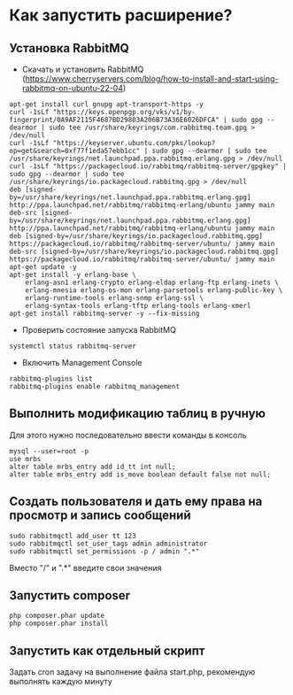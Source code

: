 # Как запустить расширение?
## Установка RabbitMQ
- Скачать и установить RabbitMQ (https://www.cherryservers.com/blog/how-to-install-and-start-using-rabbitmq-on-ubuntu-22-04)
``` bush
apt-get install curl gnupg apt-transport-https -y
curl -1sLf "https://keys.openpgp.org/vks/v1/by-fingerprint/0A9AF2115F4687BD29803A206B73A36E6026DFCA" | sudo gpg --dearmor | sudo tee /usr/share/keyrings/com.rabbitmq.team.gpg > /dev/null
curl -1sLf "https://keyserver.ubuntu.com/pks/lookup?op=get&search=0xf77f1eda57ebb1cc" | sudo gpg --dearmor | sudo tee /usr/share/keyrings/net.launchpad.ppa.rabbitmq.erlang.gpg > /dev/null
curl -1sLf "https://packagecloud.io/rabbitmq/rabbitmq-server/gpgkey" | sudo gpg --dearmor | sudo tee /usr/share/keyrings/io.packagecloud.rabbitmq.gpg > /dev/null
deb [signed-by=/usr/share/keyrings/net.launchpad.ppa.rabbitmq.erlang.gpg] http://ppa.launchpad.net/rabbitmq/rabbitmq-erlang/ubuntu jammy main
deb-src [signed-by=/usr/share/keyrings/net.launchpad.ppa.rabbitmq.erlang.gpg] http://ppa.launchpad.net/rabbitmq/rabbitmq-erlang/ubuntu jammy main
deb [signed-by=/usr/share/keyrings/io.packagecloud.rabbitmq.gpg] https://packagecloud.io/rabbitmq/rabbitmq-server/ubuntu/ jammy main
deb-src [signed-by=/usr/share/keyrings/io.packagecloud.rabbitmq.gpg] https://packagecloud.io/rabbitmq/rabbitmq-server/ubuntu/ jammy main
apt-get update -y
apt-get install -y erlang-base \
    erlang-asn1 erlang-crypto erlang-eldap erlang-ftp erlang-inets \
    erlang-mnesia erlang-os-mon erlang-parsetools erlang-public-key \
    erlang-runtime-tools erlang-snmp erlang-ssl \
    erlang-syntax-tools erlang-tftp erlang-tools erlang-xmerl
apt-get install rabbitmq-server -y --fix-missing
```
- Проверить состояние запуска RabbitMQ
```bush
systemctl status rabbitmq-server
```
- Включить Management Console
```bush
rabbitmq-plugins list
rabbitmq-plugins enable rabbitmq_management
```
## Выполнить модификацию таблиц в ручную
Для этого нужно последовательно ввести команды в консоль
```bush
mysql --user=root -p
use mrbs
alter table mrbs_entry add id_tt int null;
alter table mrbs_entry add is_move boolean default false not null;
```
## Создать пользователя и дать ему права на просмотр и запись сообщений
```bush
sudo rabbitmqctl add_user tt 123
sudo rabbitmqctl set_user_tags admin administrator
sudo rabbitmqctl set_permissions -p / admin ".*"
```
Вместо "/" и ".*" введите свои значения
## Запустить composer
```bush
php composer.phar update
php composer.phar install
```
## Запустить как отдельный скрипт
Задать cron задачу на выполнение файла start.php, рекомендую выполнять каждую минуту
